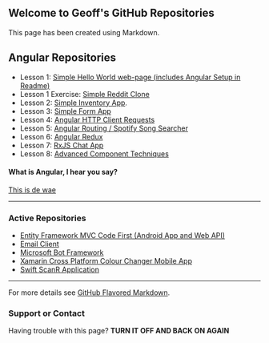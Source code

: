 ## Welcome to Geoff's GitHub Repositories

This page has been created using Markdown.  

## Angular Repositories
+ Lesson 1: [Simple Hello World web-page (includes Angular Setup in Readme)](https://github.com/Geoff-Roodt/angular-setup)  
+ Lesson 1 Exercise: [Simple Reddit Clone](https://github.com/Geoff-Roodt/angular-reddit-clone)  
+ Lesson 2: [Simple Inventory App](https://github.com/Geoff-Roodt/angular-inventory-app). 
+ Lesson 3: [Simple Form App](https://github.com/Geoff-Roodt/angular-forms)  
+ Lesson 4: [Angular HTTP Client Requests](https://github.com/Geoff-Roodt/angular-http)  
+ Lesson 5: [Angular Routing / Spotify Song Searcher](https://github.com/Geoff-Roodt/angular-routing)  
+ Lesson 6: [Angular Redux](https://github.com/Geoff-Roodt/angular-redux)  
+ Lesson 7: [RxJS Chat App](https://github.com/Geoff-Roodt/angular-rxjs)  
+ Lesson 8: [Advanced Component Techniques](https://github.com/Geoff-Roodt/advanced-components)  


#### What is Angular, I hear you say?  
[This is de wae](https://angular.io/docs)  

---

### Active Repositories  
+ [Entity Framework MVC Code First (Android App and Web API)](https://github.com/Geoff-Roodt/EFCodeFirst)
+ [Email Client](https://github.com/Geoff-Roodt/Sarge-Stubby-Emails)
+ [Microsoft Bot Framework](https://github.com/Geoff-Roodt/BotTest1)
+ [Xamarin Cross Platform Colour Changer Mobile App](https://github.com/Geoff-Roodt/COMP6001-Ass1)
+ [Swift ScanR Application](https://github.com/Geoff-Roodt/COMP6001-17B-SWIFT)

***


For more details see [GitHub Flavored Markdown](https://guides.github.com/features/mastering-markdown/).

### Support or Contact

Having trouble with this page? **TURN IT OFF AND BACK ON AGAIN**
